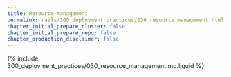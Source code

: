 ```yaml
---
title: Resource management
permalink: rails/300_deployment_practices/030_resource_management.html
chapter_initial_prepare_cluster: false
chapter_initial_prepare_repo: false
chapter_production_disclaimer: false
---
```


{% include 300_deployment_practices/030_resource_management.md.liquid %}

